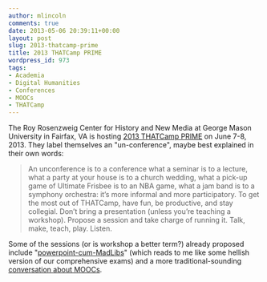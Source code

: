 ```yaml
---
author: mlincoln
comments: true
date: 2013-05-06 20:39:11+00:00
layout: post
slug: 2013-thatcamp-prime
title: 2013 THATCamp PRIME
wordpress_id: 973
tags:
- Academia
- Digital Humanities
- Conferences
- MOOCs
- THATCamp
---
```


The Roy Rosenzweig Center for History and New Media at George Mason University in Fairfax, VA is hosting [2013 THATCamp PRIME](http://chnm2013.thatcamp.org/) on June 7-8, 2013. They label themselves an "un-conference", maybe best explained in their own words:


> An unconference is to a conference what a seminar is to a lecture, what a party at your house is to a church wedding, what a pick-up game of Ultimate Frisbee is to an NBA game, what a jam band is to a symphony orchestra: it’s more informal and more participatory. To get the most out of THATCamp, have fun, be productive, and stay collegial. Don’t bring a presentation (unless you’re teaching a workshop). Propose a session and take charge of running it. Talk, make, teach, play. Listen.


Some of the sessions (or is workshop a better term?) already proposed include "[powerpoint-cum-MadLibs](http://chnm2013.thatcamp.org/05/01/synchronicity-powerpoint-unhinged/)" (which reads to me like some hellish version of our comprehensive exams) and a more traditional-sounding [conversation about MOOCs](http://chnm2013.thatcamp.org/05/02/de-moocing-the-past/).
